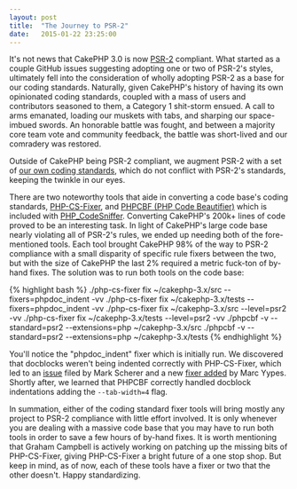 ```yaml
---
layout: post
title:  "The Journey to PSR-2"
date:   2015-01-22 23:25:00
---
```


It's not news that CakePHP 3.0 is now [PSR-2][psr-2] compliant. What started as
a couple GitHub issues suggesting adopting one or two of PSR-2's styles,
ultimately fell into the consideration of wholly adopting PSR-2 as a base for
our coding standards. Naturally, given CakePHP's history of having its own
opinionated coding standards, coupled with a mass of users and contributors
seasoned to them, a Category 1 shit-storm ensued. A call to arms emanated,
loading our muskets with tabs, and sharping our space-imbued swords. An
honorable battle was fought, and between a majority core team vote and community
feedback, the battle was short-lived and our comradery was restored.

Outside of CakePHP being PSR-2 compliant, we augment PSR-2 with a set of
[our own coding standards][cake-cs], which do not conflict with PSR-2's
standards, keeping the twinkle in our eyes.

There are two noteworthy tools that aide in converting a code base's coding
standards, [PHP-CS-Fixer][php-cs-fixer], and
[PHPCBF (PHP Code Beautifier)][phpcs] which is included with
[PHP_CodeSniffer][phpcs]. Converting CakePHP's 200k+ lines of code proved to be
an interesting task. In light of CakePHP's large code base nearly violating all
of PSR-2's rules, we ended up needing both of the fore-mentioned tools. Each
tool brought CakePHP 98% of the way to PSR-2 compliance with a small disparity
of specific rule fixers between the two, but with the size of CakePHP the last
2% required a metric fuck-ton of by-hand fixes. The solution was to run both
tools on the code base:

{% highlight bash %}
./php-cs-fixer fix ~/cakephp-3.x/src --fixers=phpdoc_indent -vv
./php-cs-fixer fix ~/cakephp-3.x/tests --fixers=phpdoc_indent -vv
./php-cs-fixer fix ~/cakephp-3.x/src --level=psr2 -vv
./php-cs-fixer fix ~/cakephp-3.x/tests --level=psr2 -vv
./phpcbf -v --standard=psr2 --extensions=php ~/cakephp-3.x/src
./phpcbf -v --standard=psr2 --extensions=php ~/cakephp-3.x/tests
{% endhighlight %}

You'll notice the "phpdoc_indent" fixer which is initially run. We discovered
that docblocks weren't being indented correctly with PHP-CS-Fixer, which led to
an [issue][phpdoc-indent-issue] filed by Mark Scherer and a new
[fixer added][phpdoc-indent-pr] by Marc Yypes. Shortly after, we learned that
PHPCBF correctly handled docblock indentations adding the `--tab-width=4` flag.

In summation, either of the coding standard fixer tools will bring mostly any
project to PSR-2 compliance with little effort involved. It is only whenever you
are dealing with a massive code base that you may have to run both tools in
order to save a few hours of by-hand fixes. It is worth mentioning that
Graham Campbell is actively working on patching up the missing bits of
PHP-CS-Fixer, giving PHP-CS-Fixer a bright future of a one stop shop. But keep
in mind, as of now, each of these tools have a fixer or two that the other
doesn't. Happy standardizing.

[phpcs]: https://github.com/squizlabs/PHP_CodeSniffer
[php-cs-fixer]: https://github.com/FriendsOfPHP/PHP-CS-Fixer
[psr-2]: http://www.php-fig.org/psr/psr-2/
[cake-cs]: http://book.cakephp.org/3.0/en/contributing/cakephp-coding-conventions.html
[phpdoc-indent-issue]: https://github.com/FriendsOfPHP/PHP-CS-Fixer/issues/833
[phpdoc-indent-pr]: https://github.com/FriendsOfPHP/PHP-CS-Fixer/pull/834
